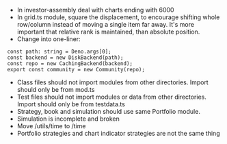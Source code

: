 * In investor-assembly deal with charts ending with 6000
* In grid.ts module, square the displacement, to encourage shifting whole row/column instead of moving a single item far away. It's more important that relative rank is maintained, than absolute position.
* Change into one-liner:
```
const path: string = Deno.args[0];
const backend = new DiskBackend(path);
const repo = new CachingBackend(backend);
export const community = new Community(repo);
```
* Class files should not import modules from other directories. Import should only be from mod.ts
* Test files should not import modules or data from other directories. Import should only be from testdata.ts
* Strategy, book and simulation should use same Portfolio module.
* Simulation is incomplete and broken
* Move /utils/time to /time
* Portfolio strategies and chart indicator strategies are not the same thing